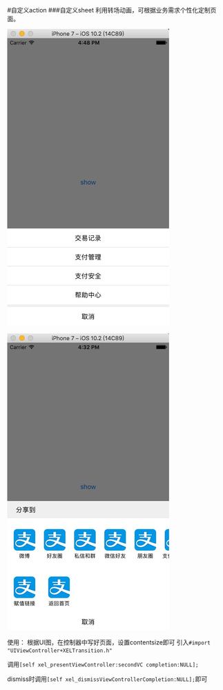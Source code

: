 #自定义action
###自定义sheet
利用转场动画，可根据业务需求个性化定制页面。

![仿支付宝交易管理](actionSheet_1.png)


![仿微博分享](actionSheet_2.png)

使用：
根据UI图，在控制器中写好页面，设置contentsize即可
引入`#import "UIViewController+XELTransition.h"`

调用`[self xel_presentViewController:secondVC completion:NULL];`

dismiss时调用`[self xel_dismissViewControllerCompletion:NULL];`即可